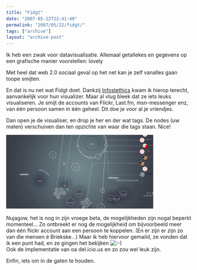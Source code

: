 ```yaml
---
title: "Fidgt"
date: "2007-05-22T22:41:40"
permalink: "2007/05/22/fidgt/"
tags: ["archive"]
layout: "archive-post"
---
```

Ik heb een zwak voor datavisualisatie. Allemaal getallekes en gegevens op een grafische manier voorstellen: lovely

Met heel dat web 2.0 sociaal geval op het net kan je zelf vanalles gaan toope smijten.

En dat is nu net wat Fidgt doet. Dankzij [Infostethics](http://infosthetics.com/archives/2007/05/fidgt_visualizer_network_tags.html "http://infosthetics.com/archives/2007/05/fidgt_visualizer_network_tags.html") kwam ik hierop terecht, aanvankelijk voor hun visualizer. Maar al vlug bleek dat ze iets leuks visualiseren. Je smijt de accounts van Flickr, Last.fm, msn-messenger enz, van één persoon samen in één geheel. Dit doe je voor al je vriendjes.

Dan open je de visualiser, en drop je her en der wat tags. De nodes (uw maten) verschuiven dan ten opzichte van waar die tags staan. Nice!

![fidgt](/images/blog/2007/05/fidgt.jpg)

Nujagow, het is nog in zijn vroege beta, de mogelijkheden zijn nogal beperkt momenteel… Zo ontbreekt er nog de mogelijkheid om bijvoorbeeld meer dan één flickr account aan een persoon te koppelen. (En er zijn er zijn zo van die mensen é Briekske…) Maar ik heb hiervoor gemaild, ze vonden dat ik een punt had, en ze gingen het bekijken ![:-)](http://www.donebysimon.be/blog/wp-includes/images/smilies/icon_smile.gif)  
Ook de implementatie van oa del.icio.us en zo zou wel leuk zijn.

Enfin, iets om in de gaten te houden.
